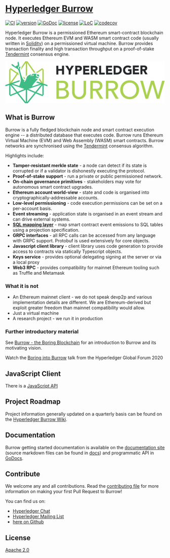 # [Hyperledger Burrow](https://hyperledger.github.io/burrow)

[![CI](https://github.com/hyperledger/burrow/workflows/master/badge.svg)](https://launch-editor.github.com/actions?workflowID=master&event=push&nwo=hyperledger%2Fburrow)
[![version](https://img.shields.io/github/tag/hyperledger/burrow.svg)](https://github.com/hyperledger/burrow/releases/latest)
[![GoDoc](https://godoc.org/github.com/burrow?status.png)](https://godoc.org/github.com/hyperledger/burrow)
[![license](https://img.shields.io/github/license/hyperledger/burrow.svg)](LICENSE.md)
[![LoC](https://tokei.rs/b1/github/hyperledger/burrow?category=lines)](https://github.com/hyperledger/burrow)
[![codecov](https://codecov.io/gh/hyperledger/burrow/branch/master/graph/badge.svg)](https://codecov.io/gh/hyperledger/burrow)

Hyperledger Burrow is a permissioned Ethereum smart-contract blockchain node. It executes Ethereum EVM and WASM smart contract code (usually written in [Solidity](https://solidity.readthedocs.io)) on a permissioned virtual machine. Burrow provides transaction finality and high transaction throughput on a proof-of-stake [Tendermint](https://tendermint.com) consensus engine.

![burrow logo](docs/assets/burrow.png)

## What is Burrow

Burrow is a fully fledged blockchain node and smart contract execution engine -- a distributed database that executes code. Burrow runs Ethereum Virtual Machine (EVM) and Web Assembly (WASM) smart contracts. Burrow networks are synchronised using the [Tendermint](https://github.com/tendermint/tendermint) consensus algorithm.

Highlights include:

- **Tamper-resistant merkle state** - a node can detect if its state is corrupted or if a validator is dishonestly executing the protocol.
- **Proof-of-stake support** - run a private or public permissioned network.
- **On-chain governance primitives** - stakeholders may vote for autonomous smart contract upgrades.
- **Ethereum account world-view** - state and code is organised into cryptographically-addressable accounts.
- **Low-level permissioning** - code execution permissions can be set on a per-account basis.
- **Event streaming** - application state is organised in an event stream and can drive external systems.
- **[SQL mapping layer](docs/reference/vent.md)** - map smart contract event emissions to SQL tables using a projection specification.
- **GRPC interfaces** - all RPC calls can be accessed from any language with GRPC support. Protobuf is used extensively for core objects.
- **Javascript client library** - client library uses code generation to provide access to contracts via statically Typescript objects.
- **Keys service** - provides optional delegating signing at the server or via a local proxy
- **Web3 RPC** - provides compatibility for mainnet Ethereum tooling such as Truffle and Metamask

### What it is not

- An Ethereum mainnet client - we do not speak devp2p and various implementation details are different. We are Ethereum-derived but exploit greater freedom than mainnet compatibility would allow.
- Just a virtual machine
- A research project - we run it in production

### Further introductory material

See [Burrow - the Boring Blockchain](https://wiki.hyperledger.org/display/burrow/Burrow+-+The+Boring+Blockchain) for an introduction to Burrow and its motivating vision.

Watch the [Boring into Burrow](https://www.youtube.com/watch?v=OpbjYaGAP4k) talk from the Hyperledger Global Forum 2020

## JavaScript Client

There is a [JavaScript API](https://github.com/hyperledger/burrow/tree/master/js)

## Project Roadmap

Project information generally updated on a quarterly basis can be found on the [Hyperledger Burrow Wiki](https://wiki.hyperledger.org/display/burrow).

## Documentation
Burrow getting started documentation is available on the [documentation site](https://hyperledger.github.io/burrow) (source markdown files can be found in [docs](docs)) and programmatic API in [GoDocs](https://godoc.org/github.com/hyperledger/burrow).

## Contribute

We welcome any and all contributions. Read the [contributing file](.github/CONTRIBUTING.md) for more information on making your first Pull Request to Burrow!

You can find us on:
- [Hyperledger Chat](https://chat.hyperledger.org)
- [Hyperledger Mailing List](https://lists.hyperledger.org/mailman/listinfo)
- [here on Github](https://github.com/hyperledger/burrow/issues)

## License

[Apache 2.0](LICENSE.md)
